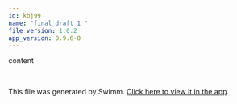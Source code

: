 ```yaml
---
id: kbj99
name: "final draft 1 "
file_version: 1.0.2
app_version: 0.9.6-0
---
```


content





<br/>

This file was generated by Swimm. [Click here to view it in the app](http://localhost:5003/repos/Z2l0aHViJTNBJTNBYXplcm90aGNvcmUtd290bGslM0ElM0FtYW96U3dpbW0=/docs/kbj99).